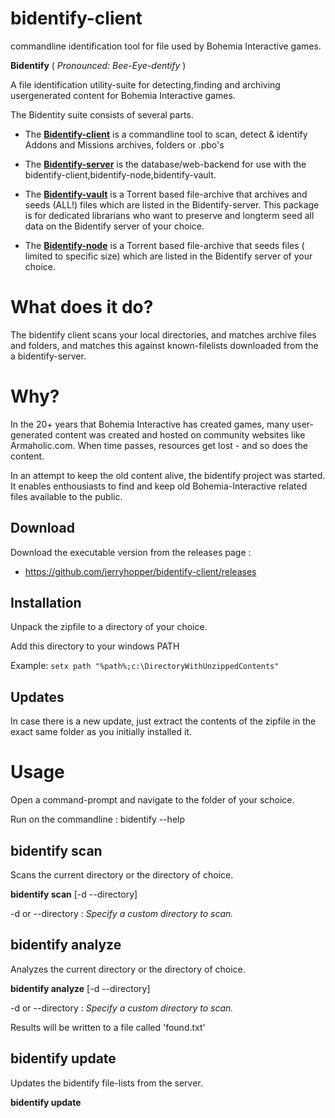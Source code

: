 # bidentify-client

commandline identification tool for file used by Bohemia Interactive games.



__Bidentify__ ( *Pronounced: Bee-Eye-dentify* ) 

A file identification utility-suite for detecting,finding and archiving usergenerated content for Bohemia Interactive games.

The Bidentity suite consists of several parts.

* The __[Bidentify-client](https://github.com/jerryhopper/bidentify-client)__ is a commandline tool to scan, detect & identify Addons and Missions archives, folders or .pbo's

* The __[Bidentify-server](https://github.com/jerryhopper/bidentify-server)__ is the database/web-backend for use with the bidentify-client,bidentify-node,bidentify-vault.

* The __[Bidentify-vault](https://github.com/jerryhopper/bidentify-vault)__ is a Torrent based file-archive that archives and seeds (ALL!) files which are listed in the Bidentify-server. This package is for dedicated librarians who want to preserve and longterm seed all data on the Bidentify server of your choice. 

* The __[Bidentify-node](https://github.com/jerryhopper/bidentify-node)__ is a Torrent based file-archive that seeds files ( limited to specific size) which are listed in the Bidentify server of your choice.


# What does it do?

The bidentify client scans your local directories, and matches archive files and folders, and matches this against known-filelists downloaded from the a bidentify-server.

# Why?

In the 20+ years that Bohemia Interactive has created games, many user-generated content was created and hosted on community websites like Armaholic.com. When time passes, resources get lost - and so does the content.

In an attempt to keep the old content alive, the bidentify project was started. It enables enthousiasts to find and keep old Bohemia-Interactive related files available to the public.


## Download
Download the executable version from the releases page : 
* https://github.com/jerryhopper/bidentify-client/releases

## Installation

Unpack the zipfile to a directory of your choice.

Add this directory to your windows PATH

Example: ```setx path "%path%;c:\DirectoryWithUnzippedContents"```


## Updates

In case there is a new update, just extract the contents of the zipfile in the exact same folder as you initially installed it.


# Usage

Open a command-prompt and navigate to the folder of your schoice.

Run on the commandline :  bidentify --help




## bidentify scan

Scans the current directory or the directory of choice. 

**bidentify scan** [-d --directory] 

-d or --directory : *Specify a custom directory to scan.* 


## bidentify analyze

Analyzes the current directory or the directory of choice. 

**bidentify analyze** [-d --directory] 

-d or --directory : *Specify a custom directory to scan.* 

Results will be written to a file called 'found.txt' 


## bidentify update

Updates the bidentify file-lists from the server.

**bidentify update** 
